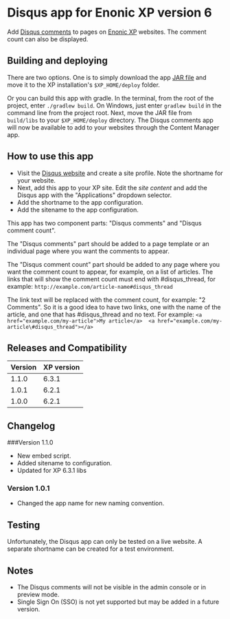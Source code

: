 # Disqus app for Enonic XP version 6

Add [Disqus comments](https://disqus.com) to pages on [Enonic XP](https://github.com/enonic/xp) websites. The comment count can also be 
displayed.

## Building and deploying

There are two options. One is to simply download the app [JAR file](http://repo.enonic.com/public/com/enonic/social/app-disqus/1.0.2/app-disqus-1.0.2.jar) and move it to the XP installation's `$XP_HOME/deploy` folder.

Or you can build this app with gradle. In the terminal, from the root of the project, enter `./gradlew build`. On Windows, just enter `gradlew build` 
in the command line from the project root. Next, move the JAR file from `build/libs` to your `$XP_HOME/deploy` directory. The Disqus comments 
app will now be available to add to your websites through the Content Manager app.

## How to use this app

* Visit the [Disqus website](https://disqus.com/admin/create/) and create a site profile. Note the shortname for your website.
* Next, add this app to your XP site. Edit the *site content* and add the Disqus app with the "Applications" dropdown selector.
* Add the shortname to the app configuration.
* Add the sitename to the app configuration.

This app has two component parts: "Disqus comments" and "Disqus comment count". 

The "Disqus comments" part should be added to a page template or an individual page where you want the comments to appear. 

The "Disqus comment count" part should be added to any page where you want the comment count to appear, for example, on a list of articles. 
The links that will show the comment count must end with \#disqus_thread, for example: `http://example.com/article-name#disqus_thread`

The link text will be replaced with the comment count, for example: "2 Comments". So it is a good idea to have two links, one with the
name of the article, and one that has \#disqus_thread and no text. For example: `<a href="example.com/my-article">My article</a> 
<a href="example.com/my-article\#disqus_thread"></a>`

## Releases and Compatibility

| Version        | XP version |
| ------------- | ------------- |
| 1.1.0 | 6.3.1 |
| 1.0.1 | 6.2.1 |
| 1.0.0 | 6.2.1 |

## Changelog
###Version 1.1.0

* New embed script.
* Added sitename to configuration.
* Updated for XP 6.3.1 libs

### Version 1.0.1 

* Changed the app name for new naming convention.

## Testing

Unfortunately, the Disqus app can only be tested on a live website. A separate shortname can be created for a test environment.

## Notes

* The Disqus comments will not be visible in the admin console or in preview mode.
* Single Sign On (SSO) is not yet supported but may be added in a future version.
